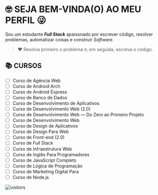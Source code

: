 <!-- TÍTULO PRINCIPAL -->
# :nerd_face: **SEJA BEM-VINDA(O) AO MEU PERFIL** :stuck_out_tongue_winking_eye:
<!-- DESCRIÇÃO -->
Sou um estudante __*Full Stack*__ apaixonado por escrever código, resolver problemas, automatizar coisas e construir _Software_.
<!-- CITAÇÕES -->
> :heart: Resolva primeiro o problema e, em seguida, escreva o código.
<!-- CONTATOS -->
<!-- CURSOS -->
## :books: **CURSOS**
- [ ] Curso de Agência Web
- [ ] Curso de Android Arch
- [ ] Curso de Android Express
- [ ] Curso de Banco de Dados
- [ ] Curso de Desenvolvimento de Aplicativos
- [ ] Curso de Desenvolvimento Web (2.0)
- [ ] Curso de Desenvolvimento Web — Do Zero ao Primeiro Projeto
- [ ] Curso de Desenvolvimento Web 
- [ ] Curso de Design de Aplicativos
- [ ] Curso de Design Para Web
- [ ] Curso de Front-end (2.0)
- [ ] Curso de Full Stack
- [ ] Curso de Infraestrutura Web
- [ ] Curso de Inglês Para Programadores
- [ ] Curso de JavaScript Completo
- [ ] Curso de Lógica de Programação
- [ ] Curso de Marketing Digital Para 
- [ ] Curso de Node.js
<!-- PROJETOS DOS CURSOS -->
<!-- LINGUAGENS DE PROGRAMAÇÃO -->
<!-- FRAMEWORKS -->
<!-- BIBLIOTECAS -->
<!-- FERRAMENTAS -->
<!-- ESTATÍSTICAS DO GIHUB -->
<!-- RANK DAS LINGUAGENS -->
<!-- CONTADOR DE VISITAS -->
![visitors](https://visitor-badge.glitch.me/badge?page_id=Devsgeeknerd.Devsgeeknerd "Total de Visitas")
